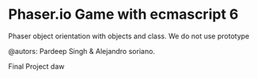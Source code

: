 # Phaser.io Game with ecmascript 6 
Phaser object orientation with objects and class.
We do not use prototype

@autors: Pardeep Singh & Alejandro soriano.

Final Project daw


